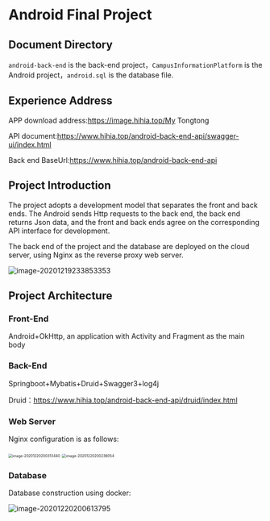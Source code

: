 # Android Final Project

## Document Directory

`android-back-end` is the back-end project，`CampusInformationPlatform` is the Android project，`android.sql` is the database file.

## Experience Address

APP download address:https://image.hihia.top/My Tongtong

API document:https://www.hihia.top/android-back-end-api/swagger-ui/index.html

Back end BaseUrl:https://www.hihia.top/android-back-end-api

## Project Introduction

The project adopts a development model that separates the front and back ends. The Android sends Http requests to the back end, the back end returns Json data, and the front and back ends agree on the corresponding API interface for development.

The back end of the project and the database are deployed on the cloud server, using Nginx as the reverse proxy web server.

![image-20201219233853353](http://image.hihia.top/Screenshot/image-20201219233853353.png)

## Project Architecture

### Front-End

Android+OkHttp, an application with Activity and Fragment as the main body

### Back-End

Springboot+Mybatis+Druid+Swagger3+log4j

Druid：https://www.hihia.top/android-back-end-api/druid/index.html

### Web Server

Nginx configuration is as follows:

<img src="http://image.hihia.top/Screenshot/image-20201220200313440.png" alt="image-20201220200313440" style="zoom:50%;" />

<img src="http://image.hihia.top/Screenshot/image-20201220200236054.png" alt="image-20201220200236054" style="zoom:50%;" />

### Database

Database construction using docker:

![image-20201220200613795](http://image.hihia.top/Screenshot/image-20201220200613795.png)